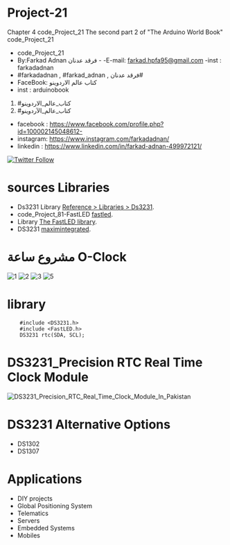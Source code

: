 # Project-21
Chapter 4 code_Project_21 The second part 2 of "The Arduino World Book" code_Project_21
- code_Project_21
-  By:Farkad Adnan فرقد عدنان - 
 -E-mail: farkad.hpfa95@gmail.com 
-inst : farkadadnan 
- #farkadadnan , #farkad_adnan , فرقد عدنان# 
- FaceBook: كتاب عالم الاردوينو 
- inst : arduinobook
1. #كتاب_عالم_الاردوينو
2. #كتاب_عالم_الآردوينو

* facebook : https://www.facebook.com/profile.php?id=100002145048612-
* instagram:  https://www.instagram.com/farkadadnan/
* linkedin : https://www.linkedin.com/in/farkad-adnan-499972121/

 <p>
 <a href='https://mobile.twitter.com/farkadadnan'>
        <img alt="Twitter Follow" src="https://img.shields.io/twitter/follow/farkadadnan?label=%40farkadadnan&style=social" alt='Twitter' align="center"/>
    </a>
</p>


# sources Libraries
- Ds3231 Library [Reference > Libraries > Ds3231](https://www.arduino.cc/reference/en/libraries/ds3231/).
- code_Project_81-FastLED [fastled](https://github.com/FarkadAdnan/code_Project_81-FastLED).
-  Library [The FastLED library](https://github.com/FastLED/FastLED).
-  DS3231 [maximintegrated](https://www.maximintegrated.com/en/products/analog/real-time-clocks/DS3231.html).

# مشروع ساعة O-Clock 
![1](https://user-images.githubusercontent.com/35774039/162553359-b69cb760-1ed0-48f8-839c-7705a75874f5.JPG)
![2](https://user-images.githubusercontent.com/35774039/162553364-1e0d72f8-d731-49f2-8d34-3e9972768386.JPG)
![3](https://user-images.githubusercontent.com/35774039/162553366-ad3b681c-6793-4710-9366-0ad672c9b045.JPG)
![5](https://user-images.githubusercontent.com/35774039/162553372-cb614b02-e29b-4ffd-9ae8-e6047f791305.JPG)





# library 
```
    #include <DS3231.h> 
    #include <FastLED.h>
    DS3231 rtc(SDA, SCL);
```


 # DS3231_Precision RTC Real Time Clock Module
  ![DS3231_Precision_RTC_Real_Time_Clock_Module_In_Pakistan](https://user-images.githubusercontent.com/35774039/162553488-167baf1a-f45f-4e4f-9dcb-f09e7c6e57a4.jpg)

# DS3231 Alternative Options
- DS1302
- DS1307
# Applications
- DIY projects
- Global Positioning System
- Telematics
- Servers
- Embedded Systems
- Mobiles

